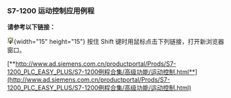 ### S7-1200 运动控制应用例程

**请参考以下链接：**

![](images/3.gif){width="15" height="15"} 按住 Shift
键时用鼠标点击下列链接，打开新浏览器窗口。

[**http://www.ad.siemens.com.cn/productportal/Prods/S7-1200_PLC_EASY_PLUS/S7-1200例程合集/高级功能/运动控制.html**](http://www.ad.siemens.com.cn/productportal/Prods/S7-1200_PLC_EASY_PLUS/S7-1200例程合集/高级功能/运动控制.html)
